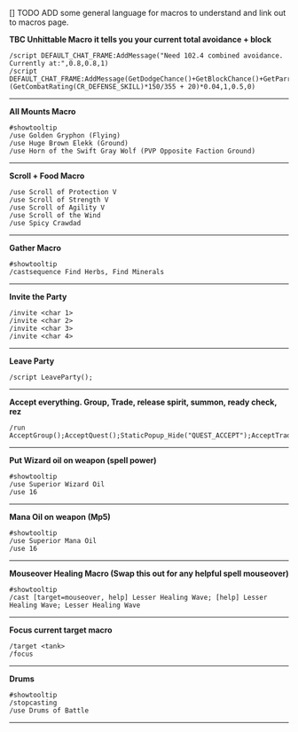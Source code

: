 [] TODO ADD some general language for macros to understand and link out to macros page.

**TBC Unhittable Macro it tells you your current total avoidance + block**
```
/script DEFAULT_CHAT_FRAME:AddMessage("Need 102.4 combined avoidance. Currently at:",0.8,0.8,1)
/script DEFAULT_CHAT_FRAME:AddMessage(GetDodgeChance()+GetBlockChance()+GetParryChance()+5+(GetCombatRating(CR_DEFENSE_SKILL)*150/355 + 20)*0.04,1,0.5,0)
```
---

**All Mounts Macro**
```
#showtooltip
/use Golden Gryphon (Flying)
/use Huge Brown Elekk (Ground)
/use Horn of the Swift Gray Wolf (PVP Opposite Faction Ground)
```

---

**Scroll + Food Macro**
```
/use Scroll of Protection V
/use Scroll of Strength V
/use Scroll of Agility V
/use Scroll of the Wind
/use Spicy Crawdad
```
---

**Gather Macro**
```
#showtooltip
/castsequence Find Herbs, Find Minerals
```
---

**Invite the Party**
```
/invite <char 1>
/invite <char 2>
/invite <char 3>
/invite <char 4>
```

---

**Leave Party**
```
/script LeaveParty(); 
```

---

**Accept everything. Group, Trade, release spirit, summon, ready check, rez**
```
/run AcceptGroup();AcceptQuest();StaticPopup_Hide("QUEST_ACCEPT");AcceptTrade();RetrieveCorpse();RepopMe();ConfirmAcceptQuest();AcceptResurrect();ConfirmReadyCheck(1);ConfirmSummon();StaticPopup_Hide("CONFIRM_SUMMON");
```
---

**Put Wizard oil on weapon (spell power)**
```
#showtooltip
/use Superior Wizard Oil
/use 16
```

---

**Mana Oil on weapon (Mp5)**
```
#showtooltip
/use Superior Mana Oil
/use 16
```

---

**Mouseover Healing Macro (Swap this out for any helpful spell mouseover)**

```
#showtooltip
/cast [target=mouseover, help] Lesser Healing Wave; [help] Lesser Healing Wave; Lesser Healing Wave
```

---

**Focus current target macro**
```
/target <tank>
/focus
```

---

**Drums**

```
#showtooltip
/stopcasting
/use Drums of Battle
```

---
